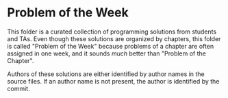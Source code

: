 # Problem of the Week

This folder is a curated collection of programming solutions from students and TAs. Even though these solutions are organized by chapters, this folder is called "Problem of the Week" because problems of a chapter are often assigned in one week, and it sounds *much* better than "Problem of the Chapter".

Authors of these solutions are either identified by author names in the source files. If an author name is not present, the author is identified by the commit.
